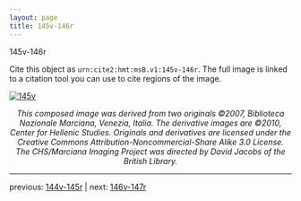 ```yaml
---
layout: page
title: 145v-146r
---
```


145v-146r

Cite this object as `urn:cite2:hmt:msB.v1:145v-146r`. The full image is linked to a citation tool you can use to cite regions of the image.

[![145v](http://www.homermultitext.org/iipsrv?IIIF=/project/homer/pyramidal/deepzoom/hmt/vbbifolio/v1/vb_145v_146r.tif/full/800,/0/default.jpg)](http://www.homermultitext.org/ict2/?urn=urn:cite2:hmt:vbbifolio.v1:vb_145v_146r) 

<p style="text-align: center; font-style: italic;">This composed image was derived from two originals ©2007, Biblioteca Nazionale Marciana, Venezia, Italia. The derivative images are ©2010, Center for Hellenic Studies. Originals and derivatives are licensed under the Creative Commons Attribution-Noncommercial-Share Alike 3.0 License. The CHS/Marciana Imaging Project was directed by David Jacobs of the British Library.</p>

---

previous: [144v-145r](../144v-145r/) | next: [146v-147r](../146v-147r/)